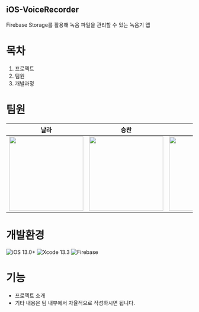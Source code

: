 ## iOS-VoiceRecorder
Firebase Storage를 활용해 녹음 파일을 관리할 수 있는 녹음기 앱

# 목차
1. 프로젝트
2. 팀원
3. 개발과정

# 팀원
|날라|승찬|국|
|--|--|--|
|[<img src="https://user-images.githubusercontent.com/75964073/178100225-48512f56-fe93-47f3-88e5-c1cb29110f66.png" width="200">](https://github.com/jazz-ing)|[<img src="https://user-images.githubusercontent.com/75964073/178100281-e807328d-df64-4024-9bf4-886a35609e4c.png" width="200">](https://github.com/seungchan2)|[<img src="https://user-images.githubusercontent.com/75964073/178100336-b5893584-2dc3-4df5-a493-bb38c4f5cf2b.png" width="200">](https://github.com/oguuk)|


# 개발환경
![iOS 13.0+](https://img.shields.io/badge/iOS-13.0%2B-lightgrey) 
![Xcode 13.3](https://img.shields.io/badge/Xcode-13.3-blue)
![Firebase](https://img.shields.io/badge/Firebase-9.3.0-orange)


# 기능
- 프로젝트 소개
- 기타 내용은 팀 내부에서 자율적으로 작성하시면 됩니다.
